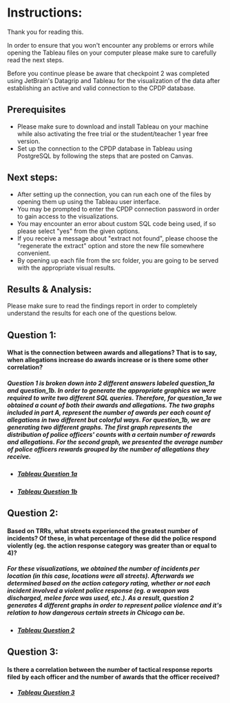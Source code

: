 # Instructions:

Thank you for reading this.

In order to ensure that you won't encounter any problems or errors 
while opening the Tableau files on your computer please make sure to
carefully read the next steps.

Before you continue please be aware that checkpoint 2 was completed 
using JetBrain's Datagrip and Tableau for the visualization of the data after establishing an active and valid 
connection to the CPDP database.

## Prerequisites
- Please make sure to download and install Tableau on your machine while also activating the free trial or the student/teacher 1 year free version.
- Set up the connection to the CPDP database in Tableau using PostgreSQL by following the steps that are posted on Canvas.

## Next steps:
- After setting up the connection, you can run each one of the files by opening them up using the Tableau user interface. 
- You may be prompted to enter the CPDP connection password in order to gain access to the visualizations.
- You may encounter an error about custom SQL code being used, if so please select "yes" from the given options.
- If you receive a message about "extract not found", please choose the "regenerate the extract" option and store the new file somewhere convenient.
- By opening up each file from the src folder, you are going to be served with the appropriate visual results.

## Results & Analysis:
Please make sure to read the findings report in order to completely understand the results for each one of the questions below.

## Question 1:
#### What is the connection between awards and allegations?  That is to say, when allegations increase do awards increase or is there some other correlation?
##### Question 1 is broken down into 2 different answers labeled question_1a and question_1b. In order to generate the appropriate graphics we were required to write two different SQL queries. Therefore, for question_1a we obtained a count of both their awards and allegations. The two graphs included in part A, represent the number of awards per each count of allegations in two different but colorful ways. For question_1b, we are generating two different graphs. The first graph represents the distribution of police officers' counts with a certain number of rewards and allegations. For the second graph, we presented the average number of police officers rewards grouped by the number of allegations they receive.
- ##### [Tableau Question 1a](src/question_1a.twb)
- ##### [Tableau Question 1b](src/question_1b.twb)

## Question 2:
#### Based on TRRs, what streets experienced the greatest number of incidents?  Of these, in what percentage of these did the police respond violently (eg. the action response category was greater than or equal to 4)?
##### For these visualizations, we obtained the number of incidents per location (in this case, locations were all streets). Afterwards we determined based on the action category rating, whether or not each incident involved a violent police response (eg. a weapon was discharged, melee force was used, etc.). As a result, question 2 generates 4 different graphs in order to represent police violence and it's relation to how dangerous certain streets in Chicago can be.
- ##### [Tableau Question 2](src/question_2.twb)

## Question 3:
#### Is there a correlation between the number of tactical response reports filed by each officer and the number of awards that the officer received?
- ##### [Tableau Question 3](src/question_3.twb)

